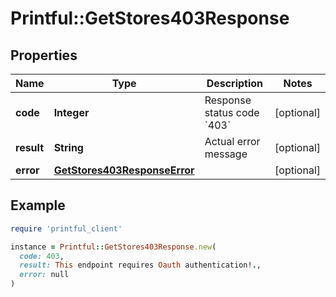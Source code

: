 # Printful::GetStores403Response

## Properties

| Name | Type | Description | Notes |
| ---- | ---- | ----------- | ----- |
| **code** | **Integer** | Response status code &#x60;403&#x60; | [optional] |
| **result** | **String** | Actual error message | [optional] |
| **error** | [**GetStores403ResponseError**](GetStores403ResponseError.md) |  | [optional] |

## Example

```ruby
require 'printful_client'

instance = Printful::GetStores403Response.new(
  code: 403,
  result: This endpoint requires Oauth authentication!.,
  error: null
)
```

